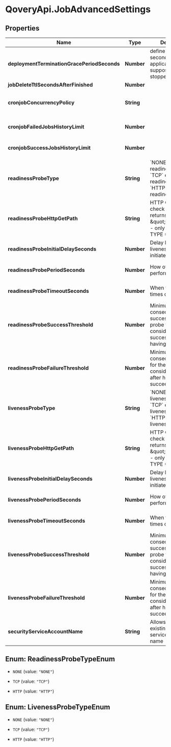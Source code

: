 # QoveryApi.JobAdvancedSettings

## Properties

Name | Type | Description | Notes
------------ | ------------- | ------------- | -------------
**deploymentTerminationGracePeriodSeconds** | **Number** | define how long in seconds an application is supposed to be stopped gracefully | [optional] [default to 60]
**jobDeleteTtlSecondsAfterFinished** | **Number** |  | [optional] 
**cronjobConcurrencyPolicy** | **String** |  | [optional] [default to &#39;Forbid&#39;]
**cronjobFailedJobsHistoryLimit** | **Number** |  | [optional] [default to 1]
**cronjobSuccessJobsHistoryLimit** | **Number** |  | [optional] [default to 1]
**readinessProbeType** | **String** | &#x60;NONE&#x60; disable readiness probe &#x60;TCP&#x60; enable TCP readiness probe &#x60;HTTP&#x60; enable HTTP readiness probe  | [optional] [default to &#39;NONE&#39;]
**readinessProbeHttpGetPath** | **String** | HTTP GET path to check status (must returns 2xx E.g \&quot;/healtz\&quot;) - only usable with TYPE &#x3D; HTTP | [optional] [default to &#39;&#39;]
**readinessProbeInitialDelaySeconds** | **Number** | Delay before liveness probe is initiated | [optional] [default to 0]
**readinessProbePeriodSeconds** | **Number** | How often to perform the probe | [optional] [default to 0]
**readinessProbeTimeoutSeconds** | **Number** | When the probe times out | [optional] [default to 0]
**readinessProbeSuccessThreshold** | **Number** | Minimum consecutive successes for the probe to be considered successful after having failed. | [optional] [default to 0]
**readinessProbeFailureThreshold** | **Number** | Minimum consecutive failures for the probe to be considered failed after having succeeded. | [optional] [default to 0]
**livenessProbeType** | **String** | &#x60;NONE&#x60; disable liveness probe &#x60;TCP&#x60; enable TCP liveness probe &#x60;HTTP&#x60; enable HTTP liveness probe  | [optional] [default to &#39;NONE&#39;]
**livenessProbeHttpGetPath** | **String** | HTTP GET path to check status (must returns 2xx E.g \&quot;/healtz\&quot;) - only usable with TYPE &#x3D; HTTP | [optional] [default to &#39;&#39;]
**livenessProbeInitialDelaySeconds** | **Number** | Delay before liveness probe is initiated | [optional] [default to 0]
**livenessProbePeriodSeconds** | **Number** | How often to perform the probe | [optional] [default to 0]
**livenessProbeTimeoutSeconds** | **Number** | When the probe times out | [optional] [default to 0]
**livenessProbeSuccessThreshold** | **Number** | Minimum consecutive successes for the probe to be considered successful after having failed. | [optional] [default to 0]
**livenessProbeFailureThreshold** | **Number** | Minimum consecutive failures for the probe to be considered failed after having succeeded. | [optional] [default to 0]
**securityServiceAccountName** | **String** | Allows you to set an existing Kubernetes service account name  | [optional] [default to &#39;&#39;]



## Enum: ReadinessProbeTypeEnum


* `NONE` (value: `"NONE"`)

* `TCP` (value: `"TCP"`)

* `HTTP` (value: `"HTTP"`)





## Enum: LivenessProbeTypeEnum


* `NONE` (value: `"NONE"`)

* `TCP` (value: `"TCP"`)

* `HTTP` (value: `"HTTP"`)




